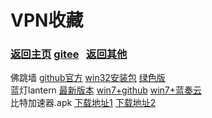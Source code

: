 # <span id="begin">VPN收藏</span>

### <span id="begin">[返回主页](https://xkk1.github.io/) [gitee](https://xkk2.gitee.io/)&nbsp;&nbsp;&nbsp;[返回其他](https://xkk1.github.io/other/) </span>

佛跳墙 [github官方](https://github.com/getfotiaoqiang/download) [win32安装包](https://www.lanzoui.com/iCqxEncedxa) [绿色版](https://www.lanzoui.com/ipiIHncedmj)  
蓝灯lantern [最新版本](https://github.com/getlantern/lantern) [win7+github](https://gitlab.com/getlantern/lantern-binaries-mirror/-/raw/master/lantern-installer.exe) [win7+蓝奏云](https://www.lanzoui.com/iDfRzny4zub)  
比特加速器.apk [下载地址1](http://www.laogoupan.com/b16351) [下载地址2](https://t.yateam.club/d9bdn0v)  

